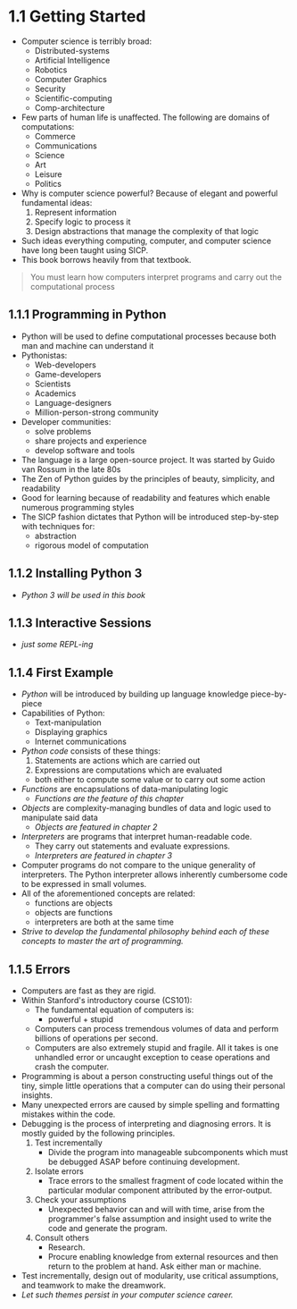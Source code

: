 # 1.1 Getting Started

- Computer science is terribly broad:
    - Distributed-systems
    - Artificial Intelligence
    - Robotics
    - Computer Graphics
    - Security
    - Scientific-computing
    - Comp-architecture
- Few parts of human life is unaffected. The following are domains of computations:
    - Commerce
    - Communications
    - Science
    - Art
    - Leisure
    - Politics
- Why is computer science powerful? Because of elegant and powerful fundamental ideas:
    1. Represent information
    2. Specify logic to process it
    3. Design abstractions that manage the complexity of that logic
- Such ideas everything computing, computer, and computer science have long been taught using SICP.
- This book borrows heavily from that textbook.

> You must learn how computers interpret programs and carry out the computational process

## 1.1.1 Programming in Python
- Python will be used to define computational processes because both man and machine can understand it
- Pythonistas:
    - Web-developers
    - Game-developers
    - Scientists
    - Academics
    - Language-designers
    - Million-person-strong community
- Developer communities:
    - solve problems
    - share projects and experience
    - develop software and tools
- The language is a large open-source project. It was started by Guido van Rossum in the late 80s
- The Zen of Python guides by the principles of beauty, simplicity, and readability
- Good for learning because of readability and features which enable numerous programming styles
- The SICP fashion dictates that Python will be introduced step-by-step with techniques for:
    - abstraction
    - rigorous model of computation

## 1.1.2 Installing Python 3
- *Python 3 will be used in this book*

## 1.1.3 Interactive Sessions
- *just some REPL-ing*

## 1.1.4 First Example
- *Python* will be introduced by building up language knowledge piece-by-piece
- Capabilities of Python:
    - Text-manipulation
    - Displaying graphics
    - Internet communications
- *Python code* consists of these things:
    1. Statements are actions which are carried out
    2. Expressions are computations which are evaluated
    - both either to compute some value or to carry out some action
- *Functions* are encapsulations of data-manipulating logic
    - *Functions are the feature of this chapter*
- *Objects* are complexity-managing bundles of data and logic used to manipulate said data
    - *Objects are featured in chapter 2*
- *Interpreters* are programs that interpret human-readable code.
    - They carry out statements and evaluate expressions.
    - *Interpreters are featured in chapter 3*
- Computer programs do not compare to the unique generality of interpreters. The Python interpreter allows inherently cumbersome code to be expressed in small volumes.
- All of the aforementioned concepts are related:
    - functions are objects
    - objects are functions
    - interpreters are both at the same time
- *Strive to develop the fundamental philosophy behind each of these concepts to master the art of programming.*

## 1.1.5 Errors
- Computers are fast as they are rigid.
- Within Stanford's introductory course (CS101):
    - The fundamental equation of computers is:
        - powerful + stupid
    - Computers can process tremendous volumes of data and perform billions of operations per second.
    - Computers are also extremely stupid and fragile. All it takes is one unhandled error or uncaught exception to cease operations and crash the computer.
- Programming is about a person constructing useful things out of the tiny, simple little operations that a computer can do using their personal insights.
- Many unexpected errors are caused by simple spelling and formatting mistakes within the code.
- Debugging is the process of interpreting and diagnosing errors. It is mostly guided by the following principles.
    1. Test incrementally
        - Divide the program into manageable subcomponents which must be debugged ASAP before continuing development.
    2. Isolate errors
        - Trace errors to the smallest fragment of code located within the particular modular component attributed by the error-output.
    3. Check your assumptions
        - Unexpected behavior can and will with time, arise from the programmer's false assumption and insight used to write the code and generate the program.
    4. Consult others
        - Research.
        - Procure enabling knowledge from external resources and then return to the problem at hand. Ask either man or machine.
- Test incrementally, design out of modularity, use critical assumptions, and teamwork to make the dreamwork.
- *Let such themes persist in your computer science career.*
